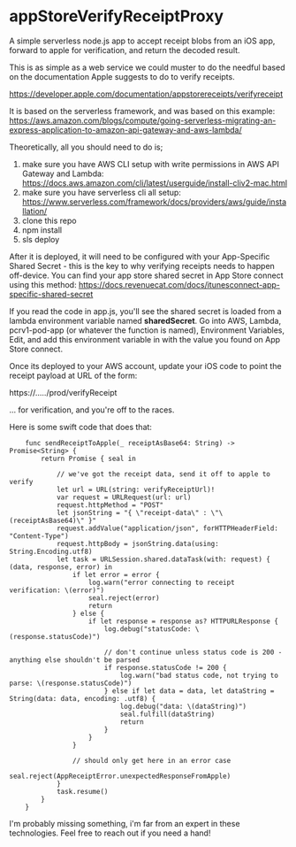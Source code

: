 # appStoreVerifyReceiptProxy
A simple serverless node.js app to accept receipt blobs from an iOS app, forward to apple for verification, and return the decoded result.

This is as simple as a web service we could muster to do the needful based on the documentation Apple suggests to do to verify receipts.

https://developer.apple.com/documentation/appstorereceipts/verifyreceipt

It is based on the serverless framework, and was based on this example: https://aws.amazon.com/blogs/compute/going-serverless-migrating-an-express-application-to-amazon-api-gateway-and-aws-lambda/

Theoretically, all you should need to do is;
1. make sure you have AWS CLI setup with write permissions in AWS API Gateway and Lambda: https://docs.aws.amazon.com/cli/latest/userguide/install-cliv2-mac.html
2. make sure you have serverless cli all setup: https://www.serverless.com/framework/docs/providers/aws/guide/installation/
2. clone this repo
3. npm install
4. sls deploy

After it is deployed, it will need to be configured with your App-Specific Shared Secret - this is the key to why verifying receipts needs to happen off-device. You can find your app store shared secret in App Store connect using this method: https://docs.revenuecat.com/docs/itunesconnect-app-specific-shared-secret

If you read the code in app.js, you'll see the shared secret is loaded from a lambda environment variable named __sharedSecret__. Go into AWS, Lambda, pcrv1-pod-app (or whatever the function is named), Environment Variables, Edit, and add this environment variable in with the value you found on App Store connect.

Once its deployed to your AWS account, update your iOS code to point the receipt payload at URL of the form:

https://.....<it will tell you after you deploy>/prod/verifyReceipt

... for verification, and you're off to the races.

Here is some swift code that does that:

~~~~
	func sendReceiptToApple(_ receiptAsBase64: String) -> Promise<String> {
		return Promise { seal in

			// we've got the receipt data, send it off to apple to verify
			let url = URL(string: verifyReceiptUrl)!
			var request = URLRequest(url: url)
			request.httpMethod = "POST"
			let jsonString = "{ \"receipt-data\" : \"\(receiptAsBase64)\" }"
			request.addValue("application/json", forHTTPHeaderField: "Content-Type")
			request.httpBody = jsonString.data(using: String.Encoding.utf8)
			let task = URLSession.shared.dataTask(with: request) { (data, response, error) in
				if let error = error {
					log.warn("error connecting to receipt verification: \(error)")
					seal.reject(error)
					return
				} else {
					if let response = response as? HTTPURLResponse {
						log.debug("statusCode: \(response.statusCode)")

						// don't continue unless status code is 200 - anything else shouldn't be parsed
						if response.statusCode != 200 {
							log.warn("bad status code, not trying to parse: \(response.statusCode)")
						} else if let data = data, let dataString = String(data: data, encoding: .utf8) {
							log.debug("data: \(dataString)")
							seal.fulfill(dataString)
							return
						}
					}
				}

				// should only get here in an error case
				seal.reject(AppReceiptError.unexpectedResponseFromApple)
			}
			task.resume()
		}
	}
~~~~

I'm probably missing something, i'm far from an expert in these technologies. Feel free to reach out if you need a hand!
